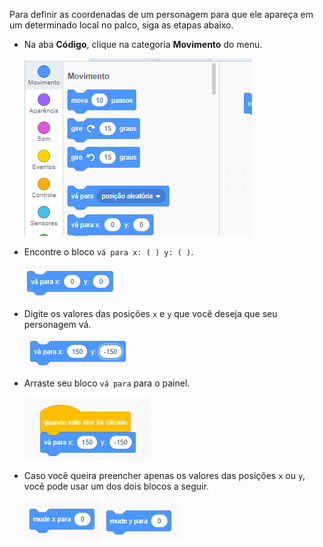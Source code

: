Para definir as coordenadas de um personagem para que ele apareça em um determinado local no palco, siga as etapas abaixo.

- Na aba **Código**, clique na categoria **Movimento** do menu.
    
    ![categoria movimento](images/motion-menu.png)

- Encontre o bloco `vá para x: ( ) y: ( )`.
    
    ![vá para x y](images/goto.png)

- Digite os valores das posições `x` e `y` que você deseja que seu personagem vá.
    
    ![vá para x y preenchido](images/goto_filled.png)

- Arraste seu bloco `vá para` para o painel.
    
    ![ir para x y anexado ao bloco](images/use-goto.png)

- Caso você queira preencher apenas os valores das posições `x` ou `y`, você pode usar um dos dois blocos a seguir.
    
    ![definir x](images/setx.png) 
    ![definir y](images/sety.png)
